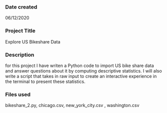 ### Date created
06/12/2020

### Project Title
Explore US Bikeshare Data

### Description
for this project I have writen a Python code to import US bike share data and answer  questions about it by computing descriptive statistics. I will also write a script that takes in raw input to create an interactive experience in the terminal to present these statistics.

### Files used
bikeshare_2.py, chicago.csv, new_york_city.csv , washington.csv

